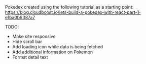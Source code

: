 Pokedex created using the following tutorial as a starting point: https://blog.cloudboost.io/lets-build-a-pokedex-with-react-part-1-e1ba0b9387a7

TODO:

- Make site responsive
- Hide scroll bar
- Add loading icon while data is being fetched
- Add additional information on Pokemon
- Format detail text
